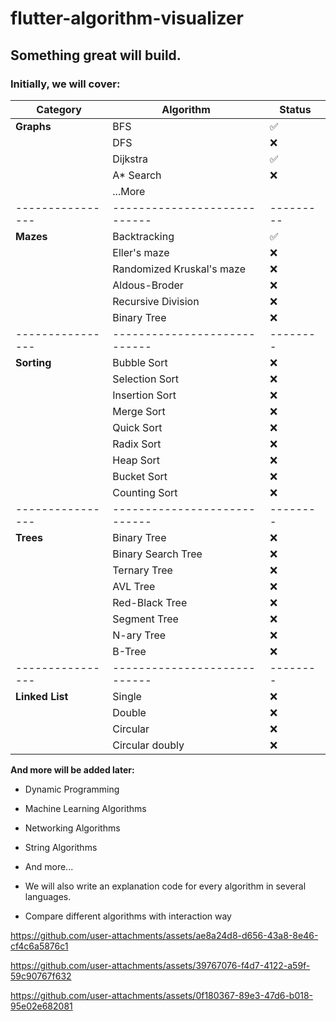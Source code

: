 # flutter-algorithm-visualizer
## Something great will build.

### Initially, we will cover:

| Category       | Algorithm                  | Status |
|----------------|----------------------------|--------|
| **Graphs**     | BFS                        | ✅     |
|                | DFS                        | ❌     |
|                | Dijkstra                   | ✅     |
|                | A* Search                  | ❌     |
|                | ...More                    |         |
|----------------|----------------------------|---------|
| **Mazes**      | Backtracking               | ✅     |
|                | Eller's maze               | ❌     |
|                | Randomized Kruskal's maze  | ❌     |
|                | Aldous-Broder              | ❌     |
|                | Recursive Division         | ❌     |
|                | Binary Tree                | ❌     |
|----------------|----------------------------|--------|
| **Sorting**    | Bubble Sort                | ❌     |
|                | Selection Sort             | ❌     |
|                | Insertion Sort             | ❌     |
|                | Merge Sort                 | ❌     |
|                | Quick Sort                 | ❌     |
|                | Radix Sort                 | ❌     |
|                | Heap Sort                  | ❌     |
|                | Bucket Sort                | ❌     |
|                | Counting Sort              | ❌     |
|----------------|----------------------------|--------|
| **Trees**      | Binary Tree                | ❌     |
|                | Binary Search Tree         | ❌     |
|                | Ternary Tree               | ❌     |
|                | AVL Tree                   | ❌     |
|                | Red-Black Tree             | ❌     |
|                | Segment Tree               | ❌     |
|                | N-ary Tree                 | ❌     |
|                | B-Tree                     | ❌     |
|----------------|----------------------------|--------|
| **Linked List**| Single                     | ❌     |
|                | Double                     | ❌     |
|                | Circular                   | ❌     |
|                | Circular doubly            | ❌     |

**And more will be added later:**
- Dynamic Programming
- Machine Learning Algorithms
- Networking Algorithms
- String Algorithms
- And more...

- We will also write an explanation code for every algorithm in several languages.
- Compare different algorithms with interaction way

https://github.com/user-attachments/assets/ae8a24d8-d656-43a8-8e46-cf4c6a5876c1

https://github.com/user-attachments/assets/39767076-f4d7-4122-a59f-59c90767f632

https://github.com/user-attachments/assets/0f180367-89e3-47d6-b018-95e02e682081

